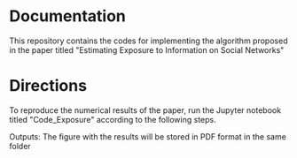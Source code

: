 # Documentation

This repository contains the codes for implementing the algorithm proposed in the paper titled "Estimating Exposure to Information on Social Networks"

# Directions
To reproduce the numerical results of the paper, run the Jupyter notebook titled "Code_Exposure" according to the following steps.

Outputs: The figure with the results will be stored in PDF format in the same folder

